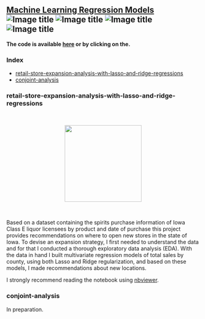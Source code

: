 ## [Machine Learning Regression Models](http://nbviewer.jupyter.org/github/marcotav/machine-learning-regression-models/blob/master/retail/notebooks/retail-recommendations.ipynb) ![Image title](https://img.shields.io/badge/sklearn-0.19.1-orange.svg) ![Image title](https://img.shields.io/badge/seaborn-v0.8.1-yellow.svg) ![Image title](https://img.shields.io/badge/pandas-0.22.0-red.svg) ![Image title](https://img.shields.io/badge/matplotlib-v2.1.2-orange.svg)

**The code is available [here](http://nbviewer.jupyter.org/github/marcotav/machine-learning-regression-models/blob/master/retail/notebooks/retail-recommendations.ipynb) or by clicking on the.**



### Index

* [retail-store-expansion-analysis-with-lasso-and-ridge-regressions](#retail-store-expansion-analysis-with-lasso-and-ridge-regressions)
* [conjoint-analysis](#conjoint-analysis)

### retail-store-expansion-analysis-with-lasso-and-ridge-regressions

<br/>
<p align="center">
  <img src='https://github.com/marcotav/machine-learning-regression-models/blob/master/retail/images/liquor.jpeg' width="200">
</p>
<br>



Based on a dataset containing the spirits purchase information of Iowa Class E liquor licensees by product and date of purchase this project provides recommendations on where to open new stores in the state of Iowa. To devise an expansion strategy, I first needed to understand the data and for that I conducted a thorough exploratory data analysis (EDA). With the data in hand I built multivariate regression models of total sales by county, using both Lasso and Ridge regularization, and based on these models, I made recommendations about new locations. 

I strongly recommend reading the notebook using [nbviewer](http://nbviewer.jupyter.org/github/marcotav/machine-learning-regression-models/blob/master/retail/notebooks/retail-recommendations.ipynb).

### conjoint-analysis

In preparation.
